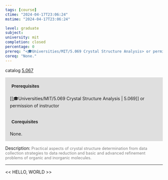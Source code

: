 ```yaml
---
tags: [course]
ctime: "2024-04-17T23:06:24"
mstime: "2024-04-17T23:06:24"

level: graduate
subject: 
university: mit
completion: closed
percentage: 0
prereq: "<🎓Universities/MIT/5.069 Crystal Structure Analysis> or permission of instructor"
coreq: "None."
---
```


catalog [5.067](http://student.mit.edu/catalog/m5a.html#5.067)

<span style="display: block; padding: 15px; background-color: rgb(100, 100, 100, 0.2);"><font id="m_prereq3229_0" style="display: block; font-family: Arial, sans-serif; font-weight: bold; padding: 5px">Prerequisites</font><br><span id="prereq3229_0">[[🎓Universities/MIT/5.069 Crystal Structure Analysis | 5.069]] or permission of instructor</span></span>
<span style="display: block; padding: 15px; background-color: rgb(100, 100, 100, 0.2);"><font id="m_coreq3229_0" style="display: block; font-family: Arial, sans-serif; font-weight: bold; padding: 5px">Corequisites</font><br><span id="coreq3229_0">None.</span></span>

<font style="">Description:</font>
<font style="color: grey; font-size: 0.8rem;">Practical aspects of crystal structure determination from data collection strategies to data reduction and basic and advanced refinement problems of organic and inorganic molecules.</font>



---

<< HELLO, WORLD >>

